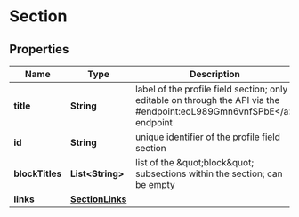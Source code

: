 

# Section


## Properties

| Name | Type | Description | Notes |
|------------ | ------------- | ------------- | -------------|
|**title** | **String** | label of the profile field section; only editable on through the API via the #endpoint:eoL989Gmn6vnfSPbE&lt;/a&gt; endpoint |  [optional] |
|**id** | **String** | unique identifier of the profile field section |  [optional] |
|**blockTitles** | **List&lt;String&gt;** | list of the \&quot;block\&quot; subsections within the section; can be empty |  [optional] |
|**links** | [**SectionLinks**](SectionLinks.md) |  |  [optional] |



